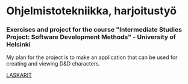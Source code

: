 # Ohjelmistotekniikka, harjoitustyö
<h3>Exercises and project for the course "Intermediate Studies Project: Software Development Methods" - University of Helsinki</h3>


My plan for the project is to make an application that can be used for creating and viewing D&D characters.

[LASKARIT](laskarit/)
